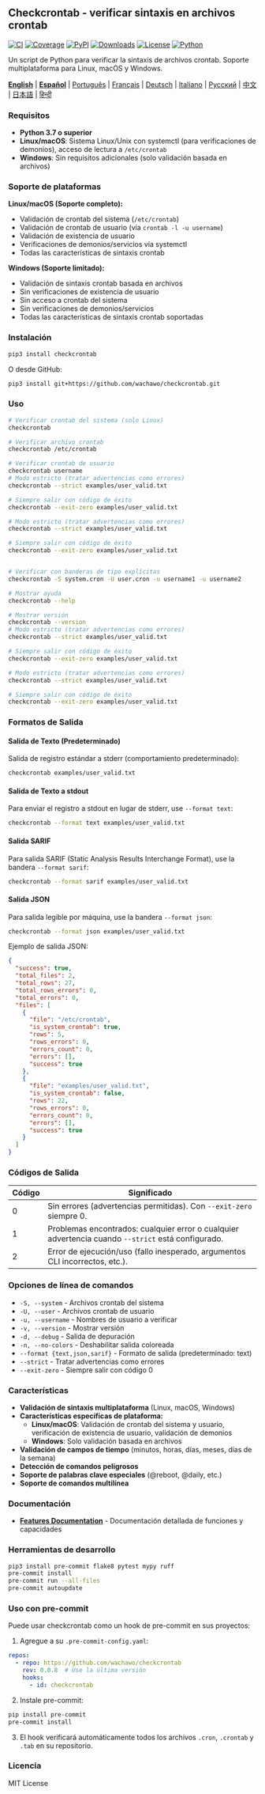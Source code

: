 ## Checkcrontab - verificar sintaxis en archivos crontab

[![CI](https://github.com/wachawo/checkcrontab/actions/workflows/ci.yml/badge.svg)](https://github.com/wachawo/checkcrontab/actions/workflows/ci.yml)
[![Coverage](https://codecov.io/gh/wachawo/checkcrontab/branch/0.0.11/graph/badge.svg)](https://codecov.io/gh/wachawo/checkcrontab?branch=main)
[![PyPI](https://img.shields.io/pypi/v/checkcrontab.svg)](https://pypi.org/project/checkcrontab/)
[![Downloads](https://img.shields.io/pypi/dm/checkcrontab.svg)](https://pypi.org/project/checkcrontab/)
[![License](https://img.shields.io/badge/license-MIT-blue.svg)](https://github.com/wachawo/checkcrontab/blob/main/LICENSE)
[![Python](https://img.shields.io/pypi/pyversions/checkcrontab.svg)](https://pypi.org/project/checkcrontab/)

Un script de Python para verificar la sintaxis de archivos crontab. Soporte multiplataforma para Linux, macOS y Windows.

**[English](https://github.com/wachawo/checkcrontab/blob/main/README.md)** | **[Español](https://github.com/wachawo/checkcrontab/blob/main/docs/README_ES.md)** | [Português](https://github.com/wachawo/checkcrontab/blob/main/docs/README_PT.md) | [Français](https://github.com/wachawo/checkcrontab/blob/main/docs/README_FR.md) | [Deutsch](https://github.com/wachawo/checkcrontab/blob/main/docs/README_DE.md) | [Italiano](https://github.com/wachawo/checkcrontab/blob/main/docs/README_IT.md) | [Русский](https://github.com/wachawo/checkcrontab/blob/main/docs/README_RU.md) | [中文](https://github.com/wachawo/checkcrontab/blob/main/docs/README_ZH.md) | [日本語](https://github.com/wachawo/checkcrontab/blob/main/docs/README_JA.md) | [हिन्दी](https://github.com/wachawo/checkcrontab/blob/main/docs/README_HI.md)

### Requisitos

- **Python 3.7 o superior**
- **Linux/macOS**: Sistema Linux/Unix con systemctl (para verificaciones de demonios), acceso de lectura a `/etc/crontab`
- **Windows**: Sin requisitos adicionales (solo validación basada en archivos)

### Soporte de plataformas

**Linux/macOS (Soporte completo):**
- Validación de crontab del sistema (`/etc/crontab`)
- Validación de crontab de usuario (vía `crontab -l -u username`)
- Validación de existencia de usuario
- Verificaciones de demonios/servicios vía systemctl
- Todas las características de sintaxis crontab

**Windows (Soporte limitado):**
- Validación de sintaxis crontab basada en archivos
- Sin verificaciones de existencia de usuario
- Sin acceso a crontab del sistema
- Sin verificaciones de demonios/servicios
- Todas las características de sintaxis crontab soportadas

### Instalación

```bash
pip3 install checkcrontab
```

O desde GitHub:

```bash
pip3 install git+https://github.com/wachawo/checkcrontab.git
```

### Uso

```bash
# Verificar crontab del sistema (solo Linux)
checkcrontab

# Verificar archivo crontab
checkcrontab /etc/crontab

# Verificar crontab de usuario
checkcrontab username
# Modo estricto (tratar advertencias como errores)
checkcrontab --strict examples/user_valid.txt

# Siempre salir con código de éxito
checkcrontab --exit-zero examples/user_valid.txt

# Modo estricto (tratar advertencias como errores)
checkcrontab --strict examples/user_valid.txt

# Siempre salir con código de éxito
checkcrontab --exit-zero examples/user_valid.txt


# Verificar con banderas de tipo explícitas
checkcrontab -S system.cron -U user.cron -u username1 -u username2

# Mostrar ayuda
checkcrontab --help

# Mostrar versión
checkcrontab --version
# Modo estricto (tratar advertencias como errores)
checkcrontab --strict examples/user_valid.txt

# Siempre salir con código de éxito
checkcrontab --exit-zero examples/user_valid.txt

# Modo estricto (tratar advertencias como errores)
checkcrontab --strict examples/user_valid.txt

# Siempre salir con código de éxito
checkcrontab --exit-zero examples/user_valid.txt

```

### Formatos de Salida

#### Salida de Texto (Predeterminado)
Salida de registro estándar a stderr (comportamiento predeterminado):

```bash
checkcrontab examples/user_valid.txt
```
#### Salida de Texto a stdout
Para enviar el registro a stdout en lugar de stderr, use `--format text`:

```bash
checkcrontab --format text examples/user_valid.txt
```

#### Salida SARIF
Para salida SARIF (Static Analysis Results Interchange Format), use la bandera `--format sarif`:

```bash
checkcrontab --format sarif examples/user_valid.txt
```

#### Salida JSON
Para salida legible por máquina, use la bandera `--format json`:

```bash
checkcrontab --format json examples/user_valid.txt
```

Ejemplo de salida JSON:

```json
{
  "success": true,
  "total_files": 2,
  "total_rows": 27,
  "total_rows_errors": 0,
  "total_errors": 0,
  "files": [
    {
      "file": "/etc/crontab",
      "is_system_crontab": true,
      "rows": 5,
      "rows_errors": 0,
      "errors_count": 0,
      "errors": [],
      "success": true
    },
    {
      "file": "examples/user_valid.txt",
      "is_system_crontab": false,
      "rows": 22,
      "rows_errors": 0,
      "errors_count": 0,
      "errors": [],
      "success": true
    }
  ]
}
```

### Códigos de Salida

| Código | Significado |
|--------|-------------|
| 0      | Sin errores (advertencias permitidas). Con `--exit-zero` siempre 0. |
| 1      | Problemas encontrados: cualquier error o cualquier advertencia cuando `--strict` está configurado. |
| 2      | Error de ejecución/uso (fallo inesperado, argumentos CLI incorrectos, etc.). |

### Opciones de línea de comandos

- `-S, --system` - Archivos crontab del sistema
- `-U, --user` - Archivos crontab de usuario
- `-u, --username` - Nombres de usuario a verificar
- `-v, --version` - Mostrar versión
- `-d, --debug` - Salida de depuración
- `-n, --no-colors` - Deshabilitar salida coloreada
- `--format {text,json,sarif}` - Formato de salida (predeterminado: text)
- `--strict` - Tratar advertencias como errores
- `--exit-zero` - Siempre salir con código 0

### Características

- **Validación de sintaxis multiplataforma** (Linux, macOS, Windows)
- **Características específicas de plataforma:**
  - **Linux/macOS**: Validación de crontab del sistema y usuario, verificación de existencia de usuario, validación de demonios
  - **Windows**: Solo validación basada en archivos
- **Validación de campos de tiempo** (minutos, horas, días, meses, días de la semana)
- **Detección de comandos peligrosos**
- **Soporte de palabras clave especiales** (@reboot, @daily, etc.)
- **Soporte de comandos multilínea**

### Documentación

- **[Features Documentation](https://github.com/wachawo/checkcrontab/blob/main/docs/FEATURES.md)** - Documentación detallada de funciones y capacidades

### Herramientas de desarrollo

```bash
pip3 install pre-commit flake8 pytest mypy ruff
pre-commit install
pre-commit run --all-files
pre-commit autoupdate
```

### Uso con pre-commit

Puede usar checkcrontab como un hook de pre-commit en sus proyectos:

1. Agregue a su `.pre-commit-config.yaml`:

```yaml
repos:
  - repo: https://github.com/wachawo/checkcrontab
    rev: 0.0.8  # Use la última versión
    hooks:
      - id: checkcrontab
```

2. Instale pre-commit:

```bash
pip install pre-commit
pre-commit install
```

3. El hook verificará automáticamente todos los archivos `.cron`, `.crontab` y `.tab` en su repositorio.

### Licencia

MIT License

